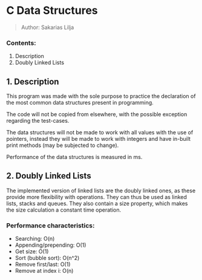 # C Data Structures
> Author: Sakarias Lilja

### Contents:
1. Description
1. Doubly Linked Lists

## 1. Description
This program was made with the sole purpose to practice the declaration of the most common data structures present in programming. 

The code will not be copied from elsewhere, with the possible exception regarding the test-cases.

The data structures will not be made to work with all values with the use of pointers, instead they will be made to work with integers and have in-built print methods (may be subjected to change).

Performance of the data structures is measured in ms.

## 2. Doubly Linked Lists
The implemented version of linked lists are the doubly linked ones, as these provide more flexibility with operations. They can thus be used as linked lists, stacks and queues. They also contain a size property, which makes the size calculation a constant time operation.

### Performance characteristics:
* Searching: O(n)
* Appending/prepending: O(1)
* Get size: O(1)
* Sort (bubble sort): O(n^2)
* Remove first/last: O(1)
* Remove at index i: O(n)
